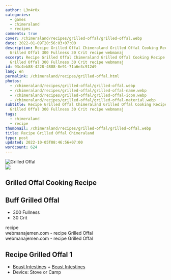 ```yaml
---
author: L3n4r0x
categories:
  - games
  - chimeraland
  - recipes
comments: true
cover: /chimeraland/recipes/grilled-offal/grilled-offal.webp
date: 2022-01-09T20:56:03+07:00
description: Recipe Grilled Offal Chimeraland Grilled Offal Cooking Recipe Buff
  Grilled Offal 300 Fullness 30 Crit recipe webmanaj
excerpt: Recipe Grilled Offal Chimeraland Grilled Offal Cooking Recipe Buff
  Grilled Offal 300 Fullness 30 Crit recipe webmanaj
id: 93c4eb88-4228-4888-8e91-71a6e3c912d9
lang: en
permalink: /chimeraland/recipes/grilled-offal.html
photos:
  - /chimeraland/recipes/grilled-offal/grilled-offal.webp
  - /chimeraland/recipes/grilled-offal/grilled-offal-name.webp
  - /chimeraland/recipes/grilled-offal/grilled-offal-icon.webp
  - /chimeraland/recipes/grilled-offal/grilled-offal-material.webp
subtitle: Recipe Grilled Offal Chimeraland Grilled Offal Cooking Recipe Buff
  Grilled Offal 300 Fullness 30 Crit recipe webmanaj
tags:
  - chimeraland
  - recipe
thumbnail: /chimeraland/recipes/grilled-offal/grilled-offal.webp
title: Recipe Grilled Offal Chimeraland
type: post
updated: 2022-10-05T08:46:56+07:00
wordcount: 624
---
```


<link
  rel="stylesheet"
  href="https://rawcdn.githack.com/dimaslanjaka/Web-Manajemen/870a349/css/bootstrap-5-3-0-alpha3-wrapper.css"
/>
<section id="bootstrap-wrapper">
  <div data-bs-theme="dark">
    <div class="card mb-2">
      <div class="card-body">
        <div class="row g-0">
          <div class="col-sm-4 position-relative mb-2">
            <img
              src="https://www.webmanajemen.com/chimeraland/recipes/grilled-offal/grilled-offal-material.webp"
              class="card-img fit-cover w-100 h-100"
              alt="Grilled Offal"
              data-fancybox="true"
            />
          </div>
          <div class="col-sm-8 mb-2">
            <div class="card-body">
              <div class="d-flex flex-row align-items-center mb-3">
                <img
                  class="d-inline-block me-2"
                  src="https://www.webmanajemen.com/chimeraland/recipes/grilled-offal/grilled-offal-icon.webp"
                  width="auto"
                  height="auto"
                  style="vertical-align: middle"
                />
                <h2 class="fs-5">Grilled Offal Cooking Recipe</h2>
              </div>
              <h2 class="card-title fs-5">Buff Grilled Offal</h2>
              <div class="card-text">
                <ul>
                  <li>300 Fullness</li>
                  <li>30 Crit</li>
                </ul>
              </div>
              <span class="badge rounded-pill">recipe</span>
            </div>
            <div class="card-footer text-end text-muted mt-auto">
              webmanajemen.com - recipe Grilled Offal
            </div>
          </div>
        </div>
      </div>
      <div class="card-footer text-end text-muted">
        webmanajemen.com - recipe Grilled Offal
      </div>
    </div>
    <div class="row mb-2">
      <div class="col-12 col-lg-6 recipe-item mb-2">
        <div class="card">
          <div class="card-body">
            <h2 class="card-title fs-5">Recipe Grilled Offal 1</h2>
            <div class="card-text">
              <ul>
                <li>
                  <a
                    class="text-decoration-none text-primary"
                    href="/chimeraland/materials/beast-intestines.html"
                    >Beast Intestines</a
                  ><span> + </span
                  ><a
                    class="text-decoration-none text-primary"
                    href="/chimeraland/materials/beast-intestines.html"
                    >Beast Intestines</a
                  >
                </li>
                <li>Device: Stove or Camp</li>
              </ul>
            </div>
          </div>
        </div>
      </div>
    </div>
  </div>
</section>